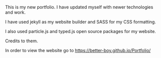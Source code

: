 This is my new portfolio. I have updated myself with newer technologies and work. 

I have used jekyll as my website builder and SASS for my CSS formatting.

I also used particle.js and typed.js open source packages for my website.

Credits to them.

In order to view the website go to https://better-boy.github.io/Portfolio/
